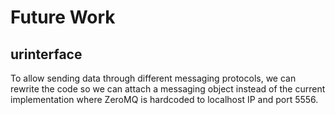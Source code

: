 # Future Work

## urinterface

To allow sending data through different messaging protocols, we can rewrite the code so we can attach a messaging object instead of the current implementation where ZeroMQ is hardcoded to localhost IP and port 5556.
